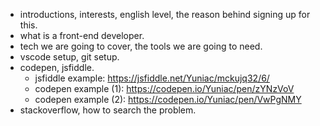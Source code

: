 -   introductions, interests, english level, the reason behind signing up for this.
-   what is a front-end developer.
-   tech we are going to cover, the tools we are going to need.
-   vscode setup, git setup.
-   codepen, jsfiddle.
    -   jsfiddle example: https://jsfiddle.net/Yuniac/mckujq32/6/
    -   codepen example (1): https://codepen.io/Yuniac/pen/zYNzVoV
    -   codepen example (2): https://codepen.io/Yuniac/pen/VwPgNMY
-   stackoverflow, how to search the problem.
